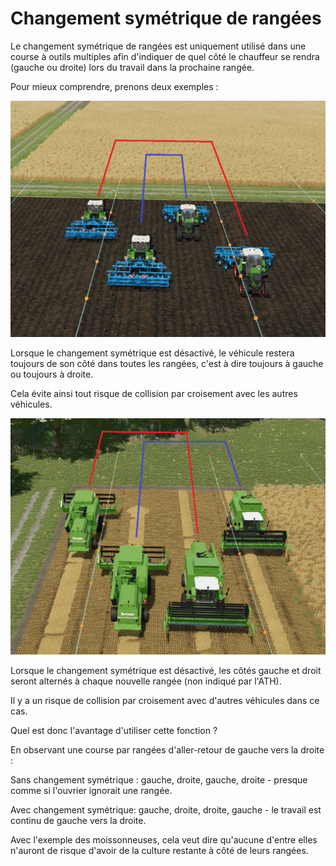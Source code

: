 # Changement symétrique de rangées

  
  
Le changement symétrique de rangées est uniquement utilisé dans une course à outils multiples afin d'indiquer de quel côté le chauffeur se rendra (gauche ou droite) lors du travail dans la prochaine rangée.  
  
Pour mieux comprendre, prenons deux exemples :  
  


![Image](../assets/images/regularchange_0_0_1020_765.png)

  
  
Lorsque le changement symétrique est désactivé, le véhicule restera toujours de son côté dans toutes les rangées, c'est à dire toujours à gauche ou toujours à droite.  
  
Cela évite ainsi tout risque de collision par croisement avec les autres véhicules.  
  


![Image](../assets/images/symetricchange_0_0_1020_765.png)

  
  
Lorsque le changement symétrique est désactivé, les côtés gauche et droit seront alternés à chaque nouvelle rangée (non indiqué par l'ATH).  
  
Il y a un risque de collision par croisement avec d'autres véhicules dans ce cas.  
  
Quel est donc l'avantage d'utiliser cette fonction ?  
  
En observant une course par rangées d'aller-retour de gauche vers la droite :  
  
Sans changement symétrique : gauche, droite, gauche, droite - presque comme si l'ouvrier ignorait une rangée.  
  
Avec changement symétrique: gauche, droite, droite, gauche - le travail est continu de gauche vers la droite.  
  
Avec l'exemple des moissonneuses, cela veut dire qu'aucune d'entre elles n'auront de risque d'avoir de la culture restante à côté de leurs rangées.  
  


